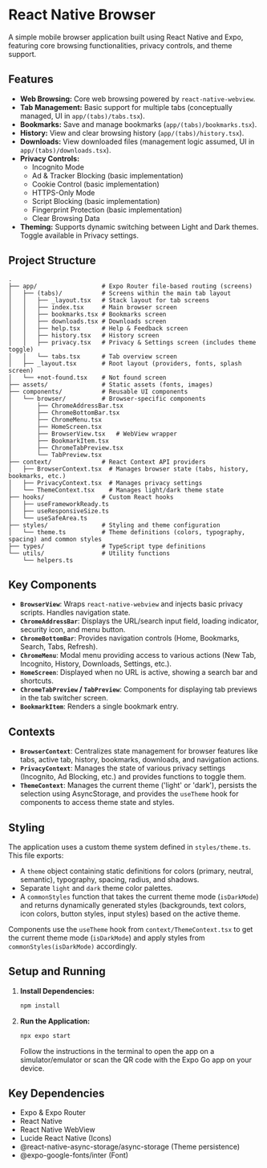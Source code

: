 # React Native Browser

A simple mobile browser application built using React Native and Expo, featuring core browsing functionalities, privacy controls, and theme support.

## Features

*   **Web Browsing:** Core web browsing powered by `react-native-webview`.
*   **Tab Management:** Basic support for multiple tabs (conceptually managed, UI in `app/(tabs)/tabs.tsx`).
*   **Bookmarks:** Save and manage bookmarks (`app/(tabs)/bookmarks.tsx`).
*   **History:** View and clear browsing history (`app/(tabs)/history.tsx`).
*   **Downloads:** View downloaded files (management logic assumed, UI in `app/(tabs)/downloads.tsx`).
*   **Privacy Controls:**
    *   Incognito Mode
    *   Ad & Tracker Blocking (basic implementation)
    *   Cookie Control (basic implementation)
    *   HTTPS-Only Mode
    *   Script Blocking (basic implementation)
    *   Fingerprint Protection (basic implementation)
    *   Clear Browsing Data
*   **Theming:** Supports dynamic switching between Light and Dark themes. Toggle available in Privacy settings.

## Project Structure

```
.
├── app/                  # Expo Router file-based routing (screens)
│   ├── (tabs)/           # Screens within the main tab layout
│   │   ├── _layout.tsx   # Stack layout for tab screens
│   │   ├── index.tsx     # Main browser screen
│   │   ├── bookmarks.tsx # Bookmarks screen
│   │   ├── downloads.tsx # Downloads screen
│   │   ├── help.tsx      # Help & Feedback screen
│   │   ├── history.tsx   # History screen
│   │   ├── privacy.tsx   # Privacy & Settings screen (includes theme toggle)
│   │   └── tabs.tsx      # Tab overview screen
│   ├── _layout.tsx       # Root layout (providers, fonts, splash screen)
│   └── +not-found.tsx    # Not found screen
├── assets/               # Static assets (fonts, images)
├── components/           # Reusable UI components
│   └── browser/          # Browser-specific components
│       ├── ChromeAddressBar.tsx
│       ├── ChromeBottomBar.tsx
│       ├── ChromeMenu.tsx
│       ├── HomeScreen.tsx
│       ├── BrowserView.tsx   # WebView wrapper
│       ├── BookmarkItem.tsx
│       ├── ChromeTabPreview.tsx
│       └── TabPreview.tsx
├── context/              # React Context API providers
│   ├── BrowserContext.tsx  # Manages browser state (tabs, history, bookmarks, etc.)
│   ├── PrivacyContext.tsx  # Manages privacy settings
│   └── ThemeContext.tsx    # Manages light/dark theme state
├── hooks/                # Custom React hooks
│   ├── useFrameworkReady.ts
│   ├── useResponsiveSize.ts
│   └── useSafeArea.ts
├── styles/               # Styling and theme configuration
│   └── theme.ts          # Theme definitions (colors, typography, spacing) and common styles
├── types/                # TypeScript type definitions
└── utils/                # Utility functions
    └── helpers.ts
```

## Key Components

*   **`BrowserView`**: Wraps `react-native-webview` and injects basic privacy scripts. Handles navigation state.
*   **`ChromeAddressBar`**: Displays the URL/search input field, loading indicator, security icon, and menu button.
*   **`ChromeBottomBar`**: Provides navigation controls (Home, Bookmarks, Search, Tabs, Refresh).
*   **`ChromeMenu`**: Modal menu providing access to various actions (New Tab, Incognito, History, Downloads, Settings, etc.).
*   **`HomeScreen`**: Displayed when no URL is active, showing a search bar and shortcuts.
*   **`ChromeTabPreview` / `TabPreview`**: Components for displaying tab previews in the tab switcher screen.
*   **`BookmarkItem`**: Renders a single bookmark entry.

## Contexts

*   **`BrowserContext`**: Centralizes state management for browser features like tabs, active tab, history, bookmarks, downloads, and navigation actions.
*   **`PrivacyContext`**: Manages the state of various privacy settings (Incognito, Ad Blocking, etc.) and provides functions to toggle them.
*   **`ThemeContext`**: Manages the current theme ('light' or 'dark'), persists the selection using AsyncStorage, and provides the `useTheme` hook for components to access theme state and styles.

## Styling

The application uses a custom theme system defined in `styles/theme.ts`. This file exports:
*   A `theme` object containing static definitions for colors (primary, neutral, semantic), typography, spacing, radius, and shadows.
*   Separate `light` and `dark` theme color palettes.
*   A `commonStyles` function that takes the current theme mode (`isDarkMode`) and returns dynamically generated styles (backgrounds, text colors, icon colors, button styles, input styles) based on the active theme.

Components use the `useTheme` hook from `context/ThemeContext.tsx` to get the current theme mode (`isDarkMode`) and apply styles from `commonStyles(isDarkMode)` accordingly.

## Setup and Running

1.  **Install Dependencies:**
    ```bash
    npm install
    ```
2.  **Run the Application:**
    ```bash
    npx expo start
    ```
    Follow the instructions in the terminal to open the app on a simulator/emulator or scan the QR code with the Expo Go app on your device.

## Key Dependencies

*   Expo & Expo Router
*   React Native
*   React Native WebView
*   Lucide React Native (Icons)
*   @react-native-async-storage/async-storage (Theme persistence)
*   @expo-google-fonts/inter (Font)
